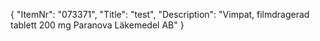 {
  "ItemNr": "073371",
  "Title": "test",
  "Description": "Vimpat, filmdragerad tablett 200 mg Paranova Läkemedel AB"
}